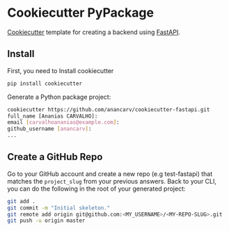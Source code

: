 # Cookiecutter PyPackage

[Cookiecutter](https://github.com/cookiecutter/cookiecutter) template for creating a backend using [FastAPI](https://github.com/tiangolo/fastapi).


## Install
First, you need to Install cookiecutter
```bash
pip install cookiecutter
```

Generate a Python package project:
```bash
cookiecutter https://github.com/anancarv/cookiecutter-fastapi.git
full_name [Ananias CARVALHO]:
email [carvalhoananias@example.com]:
github_username [anancarv]:
...
```

## Create a GitHub Repo
Go to your GitHub account and create a new repo (e.g  test-fastapi) that matches the `project_slug` from your previous answers.
Back to your CLI, you can do the following in the root of your generated project:
```bash
git add .
git commit -m "Initial skeleton."
git remote add origin git@github.com:<MY_USERNAME>/<MY-REPO-SLUG>.git
git push -u origin master
```
